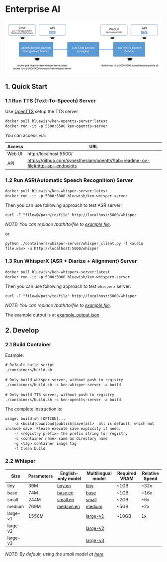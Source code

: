 # Enterprise AI

![](docs/pipeline-overview.png)

## 1. Quick Start

### 1.1 Run TTS (Text-To-Speech) Server

Use [OpenTTS](https://github.com/synesthesiam/opentts) setup the TTS server

```shell
docker pull bluewish/ken-opentts-server:latest
docker run -it -p 5500:5500 ken-opentts-server
```

You can access via:

| Access | URL |
| ------ | --- |
| Web UI | http://localhost:5500/ |
| API | https://github.com/synesthesiam/opentts?tab=readme-ov-file#http-api-endpoints |

### 1.2 Run ASR(Automatic Speech Recognition) Server

```shell
docker pull bluewish/ken-whisper-server:latest
docker run -it -p 5000:5000 bluewish/ken-whisper-server
```

Then you can use following approach to test ASR server:

```shell
curl -F "file=@/path/to/file" http://localhost:5000/whisper
```

_NOTE: You can replace /path/to/file to [example file](./containers/ken-whisper-server/test22.wav)._

or

```shell
python ./containers/whisper-server/whisper_client.py -f <audio file.wav> -u http://localhost:5000/whisper
```

### 1.3 Run WhisperX (ASR + Diarize + Alignment) Server

```shell
docker pull bluewish/ken-whisperx-server:latest
docker run -it -p 5000:5000 bluewish/ken-whisperx-server
```

Then you can use following approach to test `whisperx` server:

```shell
curl -F "file=@/path/to/file" http://localhost:5000/whisper
```

_NOTE: You can replace /path/to/file to [example file](./containers/ken-whisperx-server/1101_515185834Y.mp3)._

The example output is at [example_output.json](./containers/ken-whisperx-server/example_output.json)

## 2. Develop

### 2.1 Build Container

Example:

```shell
# Default build script
./containers/build.sh

# Only build whisper server, without push to registry
./containers/build.sh -c ken-whisper-server -a build

# Only build TTS server, without push to registry
./containers/build.sh -c ken-opentts-server -a build
```

The complete instruction is:

```shell
usage: build.sh [OPTION]...
    -a <build|download|publish|save|all>  all is default, which not include save. Please execute save explicity if need.
    -r <registry prefix> the prefix string for registry
    -c <container name> same as directory name
    -g <tag> container image tag
    -f Clean build
```

### 2.2 Whisper

| Size | Parameters | English-only model | Multilingual model | Required VRAM | Relative Speed |
| ---- | ---------- | ------------------ | ------------------ | ------------- | -------------- |
| tiny          | 39M   | [tiny.en](https://openaipublic.azureedge.net/main/whisper/models/d3dd57d32accea0b295c96e26691aa14d8822fac7d9d27d5dc00b4ca2826dd03/tiny.en.pt) | [tiny](https://openaipublic.azureedge.net/main/whisper/models/65147644a518d12f04e32d6f3b26facc3f8dd46e5390956a9424a650c0ce22b9/tiny.pt) | ~1GB | ~32x |
| base          | 74M   | [base.en](https://openaipublic.azureedge.net/main/whisper/models/25a8566e1d0c1e2231d1c762132cd20e0f96a85d16145c3a00adf5d1ac670ead/base.en.pt) | [base](https://openaipublic.azureedge.net/main/whisper/models/ed3a0b6b1c0edf879ad9b11b1af5a0e6ab5db9205f891f668f8b0e6c6326e34e/base.pt) | ~1GB | ~16x |
| small         | 244M  | [small.en](https://openaipublic.azureedge.net/main/whisper/models/f953ad0fd29cacd07d5a9eda5624af0f6bcf2258be67c92b79389873d91e0872/small.en.pt) | [small](https://openaipublic.azureedge.net/main/whisper/models/9ecf779972d90ba49c06d968637d720dd632c55bbf19d441fb42bf17a411e794/small.pt) | ~2GB | ~6x |
| medium        | 769M  | [medium.en](https://openaipublic.azureedge.net/main/whisper/models/d7440d1dc186f76616474e0ff0b3b6b879abc9d1a4926b7adfa41db2d497ab4f/medium.en.pt) | [medium](https://openaipublic.azureedge.net/main/whisper/models/345ae4da62f9b3d59415adc60127b97c714f32e89e936602e85993674d08dcb1/medium.pt) | ~5GB | ~2x |
| large-v1      | 1550M | | [large-v1](https://openaipublic.azureedge.net/main/whisper/models/e4b87e7e0bf463eb8e6956e646f1e277e901512310def2c24bf0e11bd3c28e9a/large.pt) | ~10GB | 1x |
| large-v2      |  |  | [large-v2](https://openaipublic.azureedge.net/main/whisper/models/81f7c96c852ee8fc832187b0132e569d6c3065a3252ed18e56effd0b6a73e524/large-v2.pt) |  |  |
| large-v3      |  | | [large-v3](https://openaipublic.azureedge.net/main/whisper/models/e5b1a55b89c1367dacf97e3e19bfd829a01529dbfdeefa8caeb59b3f1b81dadb/large-v3.pt) |  |  |

_NOTE: By default, using the small model at [here](./containers/ken-whisper-server/app.py)_
